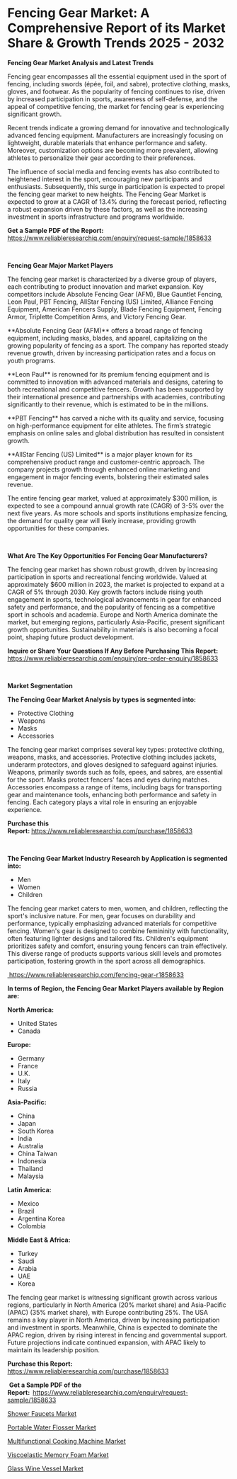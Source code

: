 <p><h1>Fencing Gear Market: A Comprehensive Report of its Market Share & Growth Trends 2025 - 2032</h1></p><p><strong>Fencing Gear Market Analysis and Latest Trends</strong></p>
<p><p>Fencing gear encompasses all the essential equipment used in the sport of fencing, including swords (épée, foil, and sabre), protective clothing, masks, gloves, and footwear. As the popularity of fencing continues to rise, driven by increased participation in sports, awareness of self-defense, and the appeal of competitive fencing, the market for fencing gear is experiencing significant growth.</p><p>Recent trends indicate a growing demand for innovative and technologically advanced fencing equipment. Manufacturers are increasingly focusing on lightweight, durable materials that enhance performance and safety. Moreover, customization options are becoming more prevalent, allowing athletes to personalize their gear according to their preferences.</p><p>The influence of social media and fencing events has also contributed to heightened interest in the sport, encouraging new participants and enthusiasts. Subsequently, this surge in participation is expected to propel the fencing gear market to new heights. The Fencing Gear Market is expected to grow at a CAGR of 13.4% during the forecast period, reflecting a robust expansion driven by these factors, as well as the increasing investment in sports infrastructure and programs worldwide.</p></p>
<p><strong>Get a Sample PDF of the Report:&nbsp;</strong> <a href="https://www.reliableresearchiq.com/enquiry/request-sample/1858633?utm_campaign=1088&utm_medium=2&utm_source=Github&utm_content=ia&utm_term=02032025&utm_id=fencing-gear">https://www.reliableresearchiq.com/enquiry/request-sample/1858633</a></p>
<p>&nbsp;</p>
<p><strong>Fencing Gear Major Market Players</strong></p>
<p><p>The fencing gear market is characterized by a diverse group of players, each contributing to product innovation and market expansion. Key competitors include Absolute Fencing Gear (AFM), Blue Gauntlet Fencing, Leon Paul, PBT Fencing, AllStar Fencing (US) Limited, Alliance Fencing Equipment, American Fencers Supply, Blade Fencing Equipment, Fencing Armor, Triplette Competition Arms, and Victory Fencing Gear.</p><p>**Absolute Fencing Gear (AFM)** offers a broad range of fencing equipment, including masks, blades, and apparel, capitalizing on the growing popularity of fencing as a sport. The company has reported steady revenue growth, driven by increasing participation rates and a focus on youth programs.</p><p>**Leon Paul** is renowned for its premium fencing equipment and is committed to innovation with advanced materials and designs, catering to both recreational and competitive fencers. Growth has been supported by their international presence and partnerships with academies, contributing significantly to their revenue, which is estimated to be in the millions.</p><p>**PBT Fencing** has carved a niche with its quality and service, focusing on high-performance equipment for elite athletes. The firm’s strategic emphasis on online sales and global distribution has resulted in consistent growth.</p><p>**AllStar Fencing (US) Limited** is a major player known for its comprehensive product range and customer-centric approach. The company projects growth through enhanced online marketing and engagement in major fencing events, bolstering their estimated sales revenue.</p><p>The entire fencing gear market, valued at approximately $300 million, is expected to see a compound annual growth rate (CAGR) of 3-5% over the next five years. As more schools and sports institutions emphasize fencing, the demand for quality gear will likely increase, providing growth opportunities for these companies.</p></p>
<p>&nbsp;</p>
<p><strong>What Are The Key Opportunities For Fencing Gear Manufacturers?</strong></p>
<p><p>The fencing gear market has shown robust growth, driven by increasing participation in sports and recreational fencing worldwide. Valued at approximately $600 million in 2023, the market is projected to expand at a CAGR of 5% through 2030. Key growth factors include rising youth engagement in sports, technological advancements in gear for enhanced safety and performance, and the popularity of fencing as a competitive sport in schools and academia. Europe and North America dominate the market, but emerging regions, particularly Asia-Pacific, present significant growth opportunities. Sustainability in materials is also becoming a focal point, shaping future product development.</p></p>
<p><strong>Inquire or Share Your Questions If Any Before Purchasing This Report:</strong> <a href="https://www.reliableresearchiq.com/enquiry/pre-order-enquiry/1858633?utm_campaign=1088&utm_medium=2&utm_source=Github&utm_content=ia&utm_term=02032025&utm_id=fencing-gear">https://www.reliableresearchiq.com/enquiry/pre-order-enquiry/1858633</a></p>
<p>&nbsp;</p>
<p><strong>Market Segmentation</strong></p>
<p><strong>The Fencing Gear Market Analysis by types is segmented into:</strong></p>
<p><ul><li>Protective Clothing</li><li>Weapons</li><li>Masks</li><li>Accessories</li></ul></p>
<p><p>The fencing gear market comprises several key types: protective clothing, weapons, masks, and accessories. Protective clothing includes jackets, underarm protectors, and gloves designed to safeguard against injuries. Weapons, primarily swords such as foils, epees, and sabres, are essential for the sport. Masks protect fencers' faces and eyes during matches. Accessories encompass a range of items, including bags for transporting gear and maintenance tools, enhancing both performance and safety in fencing. Each category plays a vital role in ensuring an enjoyable experience.</p></p>
<p><strong>Purchase this Report:&nbsp;</strong><a href="https://www.reliableresearchiq.com/purchase/1858633?utm_campaign=1088&utm_medium=2&utm_source=Github&utm_content=ia&utm_term=02032025&utm_id=fencing-gear">https://www.reliableresearchiq.com/purchase/1858633</a></p>
<p>&nbsp;</p>
<p><strong>The Fencing Gear Market Industry Research by Application is segmented into:</strong></p>
<p><ul><li>Men</li><li>Women</li><li>Children</li></ul></p>
<p><p>The fencing gear market caters to men, women, and children, reflecting the sport's inclusive nature. For men, gear focuses on durability and performance, typically emphasizing advanced materials for competitive fencing. Women's gear is designed to combine femininity with functionality, often featuring lighter designs and tailored fits. Children's equipment prioritizes safety and comfort, ensuring young fencers can train effectively. This diverse range of products supports various skill levels and promotes participation, fostering growth in the sport across all demographics.</p></p>
<p><a href="https://www.reliableresearchiq.com/fencing-gear-r1858633?utm_campaign=1088&utm_medium=2&utm_source=Github&utm_content=ia&utm_term=02032025&utm_id=fencing-gear">&nbsp;https://www.reliableresearchiq.com/fencing-gear-r1858633</a></p>
<p><strong>In terms of Region, the Fencing Gear Market Players available by Region are:</strong></p>
<p>
    <p> <strong> North America: </strong>
        <ul>
            <li>United States</li>
            <li>Canada</li>
        </ul>
        </p> 
    <p> <strong> Europe: </strong>
        <ul>
            <li>Germany</li>
            <li>France</li>
            <li>U.K.</li>
            <li>Italy</li>
            <li>Russia</li>
        </ul>
        </p> 
    <p> <strong> Asia-Pacific: </strong>
        <ul>
            <li>China</li>
            <li>Japan</li>
            <li>South Korea</li>
            <li>India</li>
            <li>Australia</li>
            <li>China Taiwan</li>
            <li>Indonesia</li>
            <li>Thailand</li>
            <li>Malaysia</li>
        </ul>
        </p> 
    <p> <strong> Latin America: </strong>
        <ul>
            <li>Mexico</li>
            <li>Brazil</li>
            <li>Argentina Korea</li>
            <li>Colombia</li>
        </ul>
        </p> 
    <p> <strong> Middle East & Africa: </strong>
        <ul>
            <li>Turkey</li>
            <li>Saudi</li>
            <li>Arabia</li>
            <li>UAE</li>
            <li>Korea</li>
        </ul>
    </p>
    </p>
<p><p>The fencing gear market is witnessing significant growth across various regions, particularly in North America (20% market share) and Asia-Pacific (APAC) (35% market share), with Europe contributing 25%. The USA remains a key player in North America, driven by increasing participation and investment in sports. Meanwhile, China is expected to dominate the APAC region, driven by rising interest in fencing and governmental support. Future projections indicate continued expansion, with APAC likely to maintain its leadership position.</p></p>
<p><strong>Purchase this Report: </strong><a href="https://www.reliableresearchiq.com/purchase/1858633?utm_campaign=1088&utm_medium=2&utm_source=Github&utm_content=ia&utm_term=02032025&utm_id=fencing-gear">https://www.reliableresearchiq.com/purchase/1858633</a></p>
<p>&nbsp;<strong>Get a Sample PDF of the Report:&nbsp;&nbsp;</strong><a href="https://www.reliableresearchiq.com/enquiry/request-sample/1858633?utm_campaign=1088&utm_medium=2&utm_source=Github&utm_content=ia&utm_term=02032025&utm_id=fencing-gear">https://www.reliableresearchiq.com/enquiry/request-sample/1858633</a></p>
<p><strong></strong></p>
<p><p><a href="https://github.com/ogbadujonito22/Market-Research-Report-List-1/blob/main/shower-faucets-market.md?utm_campaign=1088&utm_medium=2&utm_source=Github&utm_content=ia&utm_term=02032025&utm_id=fencing-gear">Shower Faucets Market</a></p><p><a href="https://github.com/ghimergela93/Market-Research-Report-List-1/blob/main/portable-water-flosser-market.md?utm_campaign=1088&utm_medium=2&utm_source=Github&utm_content=ia&utm_term=02032025&utm_id=fencing-gear">Portable Water Flosser Market</a></p><p><a href="https://github.com/dovbusmrking/Market-Research-Report-List-1/blob/main/multifunctional-cooking-machine-market.md?utm_campaign=1088&utm_medium=2&utm_source=Github&utm_content=ia&utm_term=02032025&utm_id=fencing-gear">Multifunctional Cooking Machine Market</a></p><p><a href="https://github.com/lemiranajd/Market-Research-Report-List-1/blob/main/viscoelastic-memory-foam-market.md?utm_campaign=1088&utm_medium=2&utm_source=Github&utm_content=ia&utm_term=02032025&utm_id=fencing-gear">Viscoelastic Memory Foam Market</a></p><p><a href="https://github.com/azetehhasle/Market-Research-Report-List-1/blob/main/glass-wine-vessel-market.md?utm_campaign=1088&utm_medium=2&utm_source=Github&utm_content=ia&utm_term=02032025&utm_id=fencing-gear">Glass Wine Vessel Market</a></p></p>
